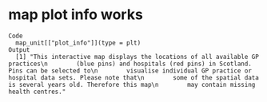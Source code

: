 # map plot info works

    Code
      map_unit[["plot_info"]](type = plt)
    Output
      [1] "This interactive map displays the locations of all available GP practices\n        (blue pins) and hospitals (red pins) in Scotland. Pins can be selected to\n        visualise individual GP practice or hospital data sets. Please note that\n        some of the spatial data is several years old. Therefore this map\n        may contain missing health centres."


